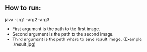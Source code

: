How to run:
--
java -arg1 -arg2 -arg3
* First argument is the path to the first image.
* Second argument is the path to the second image.
* Third argument is the path where to save result image. (Example ./result.jpg)